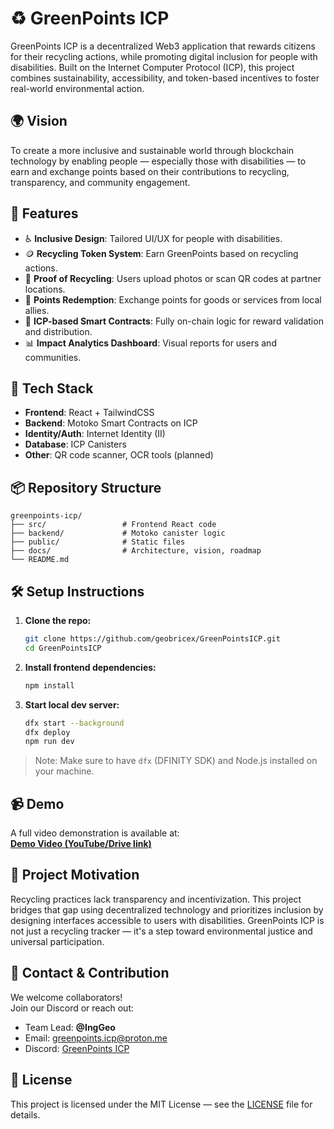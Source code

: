# ♻️ GreenPoints ICP

GreenPoints ICP is a decentralized Web3 application that rewards citizens for their recycling actions, while promoting digital inclusion for people with disabilities. Built on the Internet Computer Protocol (ICP), this project combines sustainability, accessibility, and token-based incentives to foster real-world environmental action.

## 🌍 Vision

To create a more inclusive and sustainable world through blockchain technology by enabling people — especially those with disabilities — to earn and exchange points based on their contributions to recycling, transparency, and community engagement.

## 🔧 Features

- ♿ **Inclusive Design**: Tailored UI/UX for people with disabilities.
- 🪙 **Recycling Token System**: Earn GreenPoints based on recycling actions.
- 🧾 **Proof of Recycling**: Users upload photos or scan QR codes at partner locations.
- 🏪 **Points Redemption**: Exchange points for goods or services from local allies.
- 🧠 **ICP-based Smart Contracts**: Fully on-chain logic for reward validation and distribution.
- 📊 **Impact Analytics Dashboard**: Visual reports for users and communities.

## 🚀 Tech Stack

- **Frontend**: React + TailwindCSS
- **Backend**: Motoko Smart Contracts on ICP
- **Identity/Auth**: Internet Identity (II)
- **Database**: ICP Canisters
- **Other**: QR code scanner, OCR tools (planned)

## 📦 Repository Structure

```
greenpoints-icp/
├── src/                 # Frontend React code
├── backend/             # Motoko canister logic
├── public/              # Static files
├── docs/                # Architecture, vision, roadmap
└── README.md
```

## 🛠️ Setup Instructions

1. **Clone the repo:**
   ```bash
   git clone https://github.com/geobricex/GreenPointsICP.git
   cd GreenPointsICP
   ```

2. **Install frontend dependencies:**
   ```bash
   npm install
   ```

3. **Start local dev server:**
   ```bash
   dfx start --background
   dfx deploy
   npm run dev
   ```

> Note: Make sure to have `dfx` (DFINITY SDK) and Node.js installed on your machine.

## 📹 Demo

A full video demonstration is available at:  
**[Demo Video (YouTube/Drive link)](https://...)**

## 📑 Project Motivation

Recycling practices lack transparency and incentivization. This project bridges that gap using decentralized technology and prioritizes inclusion by designing interfaces accessible to users with disabilities. GreenPoints ICP is not just a recycling tracker — it's a step toward environmental justice and universal participation.

## 💬 Contact & Contribution

We welcome collaborators!  
Join our Discord or reach out:

- Team Lead: **@IngGeo**
- Email: greenpoints.icp@proton.me
- Discord: [GreenPoints ICP](https://discord.gg/...)

## 📜 License

This project is licensed under the MIT License — see the [LICENSE](LICENSE) file for details.
